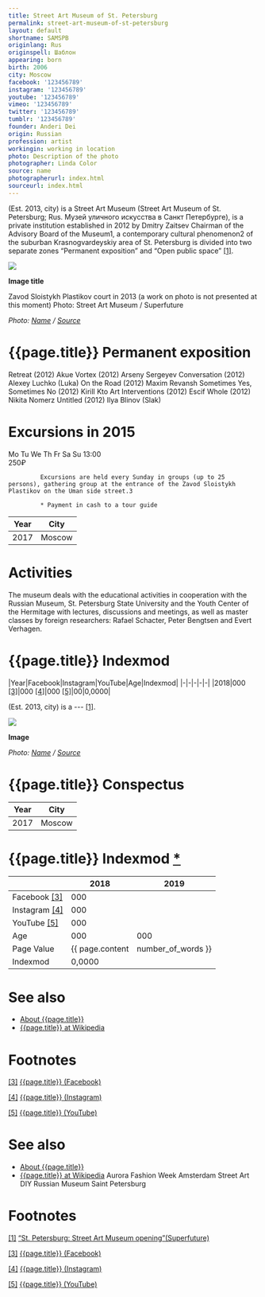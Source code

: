 ```yaml
---
title: Street Art Museum of St. Petersburg
permalink: street-art-museum-of-st-petersburg
layout: default
shortname: SAMSPB
originlang: Rus
originspell: Шаблон
appearing: born
birth: 2006
city: Moscow
facebook: '123456789'
instagram: '123456789'
youtube: '123456789'
vimeo: '123456789'
twitter: '123456789'
tumblr: '123456789'
founder: Anderi Dei
origin: Russian
profession: artist
workingin: working in location
photo: Description of the photo
photographer: Linda Color
source: name
photographerurl: index.html
sourceurl: index.html
---
```


(Est. 2013, city) is a Street Art Museum (Street Art Museum of St. Petersburg; Rus. Музей уличного искусства в Санкт Петербурге), is a private institution established in 2012 by Dmitry Zaitsev Chairman of the Advisory Board of the Museum1, a contemporary cultural phenomenon2 of the suburban Krasnogvardeyskiy area of St. Petersburg is divided into two separate zones “Permanent exposition” and “Open public space” <span id="a1">[\[1\]](#f1)</span>.

![](/encyclopedia/images/street-art.jpg)

**Image title**

Zavod Sloistykh Plastikov court in 2013 (a work on photo is not presented at this moment)
Photo: Street Art Museum / Superfuture

*Photo: [Name](index) / [Source](index)*

# {{page.title}} Permanent exposition
Retreat (2012) Akue
Vortex (2012) Arseny Sergeyev
Conversation (2012) Alexey Luchko (Luka)
On the Road (2012) Maxim Revansh
Sometimes Yes, Sometimes No (2012) Kirill Kto
Art Interventions (2012) Escif
Whole (2012) Nikita Nomerz
Untitled (2012) Ilya Blinov (Slak)


# Excursions in 2015
 Mo 	 Tu 	 We 	 Th	 Fr	 Sa	 Su
 	 	 	 	 	 	 13:00  
 	 	 	 	 	 	 250₽

             Excursions are held every Sunday in groups (up to 25 persons), gathering group at the entrance of the Zavod Sloistykh Plastikov on the Uman side street.3

             * Payment in cash to a tour guide

|Year|City|
|-|-|
|2017|Moscow|

# Activities

The museum deals with the educational activities in cooperation with the Russian Museum, St. Petersburg State University and the Youth Center of the Hermitage with lectures, discussions and meetings, as well as master classes by foreign researchers: Rafael Schacter, Peter Bengtsen and Evert Verhagen.

# {{page.title}} Indexmod

|Year|Facebook|Instagram|YouTube|Age|Indexmod|
|-|-|-|-|-|
|2018|000 <span id="a3">[\[3\]](#f3)</span>|000 <span id="a4">[\[4\]](#f4)</span>|000 <span id="a5">[\[5\]](#f5)</span>|00|0,0000|

(Est. 2013, city) is a --- <span id="a1">[\[1\]](#f1)</span>.

![](/encyclopedia/images/{{page.permalink}}.jpg)

**Image**

*Photo: [Name](index) / [Source](index)*

# {{page.title}} Conspectus

|Year|City|
|-|-|
|2017|Moscow|

# {{page.title}} Indexmod [*](indexmod)

||2018|2019|
|-|-|-|
|Facebook <span id="a3">[\[3\]](#f3)</span>|000||
|Instagram <span id="a4">[\[4\]](#f4)</span>|000||
|YouTube <span id="a5">[\[5\]](#f5)</span>|000||
|Age|000|000|
|Page Value|{{ page.content | number_of_words }}||
|Indexmod|0,0000||

# See also

+ [About {{page.title}}](index)
+ [{{page.title}} at Wikipedia](index)

# Footnotes

[[3]](#a3) <span id="f3"></span> [{{page.title}} (Facebook)](index)

[[4]](#a4) <span id="f4"></span> [{{page.title}} (Instagram)](index)

[[5]](#a5) <span id="f5"></span> [{{page.title}} (YouTube)](index)

# See also

+ [About {{page.title}}](index)
+ [{{page.title}} at Wikipedia](index)
Aurora Fashion Week
Amsterdam Street Art
DIY
Russian Museum
Saint Petersburg

# Footnotes

[[1]](#a1) <span id="f1"></span> [“St. Petersburg: Street Art Museum opening”(Superfuture)](https://superfuture.com/supernews/st-petersburg-street-art-museum-opening)

[[3]](#a3) <span id="f3"></span> [{{page.title}} (Facebook)](https://superfuture.com/supernews/st-petersburg-street-art-museum-opening)

[[4]](#a4) <span id="f4"></span> [{{page.title}} (Instagram)](index)

[[5]](#a5) <span id="f5"></span> [{{page.title}} (YouTube)](index)
